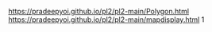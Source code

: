 https://pradeepyoi.github.io/pl2/pl2-main/Polygon.html
https://pradeepyoi.github.io/pl2/pl2-main/mapdisplay.html
1

